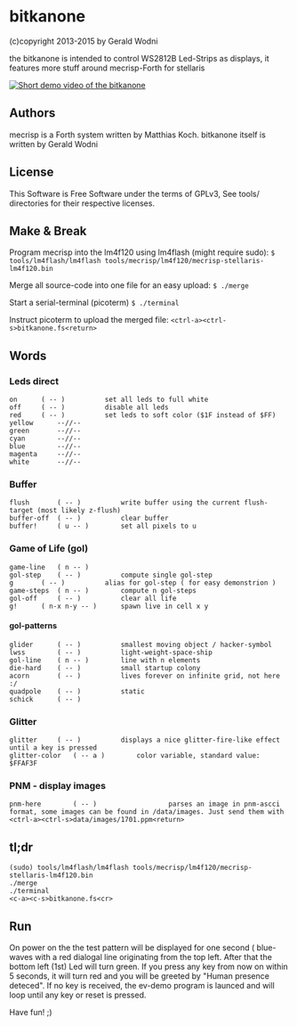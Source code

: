 # bitkanone
(c)copyright 2013-2015 by Gerald Wodni

the bitkanone is intended to control WS2812B Led-Strips as displays, it features more stuff around mecrisp-Forth for stellaris

[![Short demo video of the bitkanone](http://img.youtube.com/vi/gMex8-L1E6w/0.jpg)](https://youtu.be/gMex8-L1E6w)

## Authors
mecrisp is a Forth system written by Matthias Koch.
bitkanone itself is written by Gerald Wodni

## License
This Software is Free Software under the terms of GPLv3,
See tools/ directories for their respective licenses.

## Make & Break

Program mecrisp into the lm4f120 using lm4flash (might require sudo):
`$ tools/lm4flash/lm4flash tools/mecrisp/lm4f120/mecrisp-stellaris-lm4f120.bin`

Merge all source-code into one file for an easy upload:
`$ ./merge`

Start a serial-terminal (picoterm)
`$ ./terminal`

Instruct picoterm to upload the merged file:
`<ctrl-a><ctrl-s>bitkanone.fs<return>`

## Words
### Leds direct

```forth
on		( -- )			set all leds to full white
off		( -- )			disable all leds
red		( -- )			set leds to soft color ($1F instead of $FF)
yellow		--//--
green		--//--
cyan		--//--
blue		--//--
magenta		--//--
white		--//--
```

### Buffer

```forth
flush		( -- )			write buffer using the current flush-target (most likely z-flush)
buffer-off	( -- )			clear buffer
buffer!		( u -- )		set all pixels to u
```

### Game of Life (gol)

```forth
game-line	( n -- )
gol-step	( -- )			compute single gol-step
g		( -- )			alias for gol-step ( for easy demonstrion )
game-steps	( n -- )		compute n gol-steps
gol-off		( -- )			clear all life
g!		( n-x n-y -- )		spawn live in cell x y
```

#### gol-patterns

```forth
glider		( -- )			smallest moving object / hacker-symbol 
lwss		( -- )			light-weight-space-ship
gol-line	( n -- )		line with n elements
die-hard	( -- )			small startup colony
acorn 		( -- )			lives forever on infinite grid, not here :/
quadpole	( -- )			static
schick		( -- )
```

### Glitter

```forth
glitter		( -- )			displays a nice glitter-fire-like effect until a key is pressed
glitter-color	( -- a )		color variable, standard value: $FFAF3F
```

### PNM - display images
```forth
pnm-here        ( -- )                  parses an image in pnm-ascci format, some images can be found in /data/images. Just send them with <ctrl-a><ctrl-s>data/images/1701.ppm<return>
```


## tl;dr
```
(sudo) tools/lm4flash/lm4flash tools/mecrisp/lm4f120/mecrisp-stellaris-lm4f120.bin
./merge
./terminal
<c-a><c-s>bitkanone.fs<cr>
```


## Run
On power on the the test pattern will be displayed for one second ( blue-waves with a red dialogal line originating from the top left.
After that the bottom left (1st) Led will turn green. If you press any key from now on within 5 seconds,
it will turn red and you will be greeted by "Human presence deteced".
If no key is received, the ev-demo program is launced and will loop until any key or reset is pressed.

Have fun! ;)

